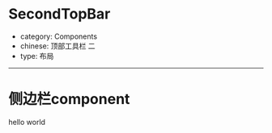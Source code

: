 # SecondTopBar

- category: Components
- chinese: 顶部工具栏 二
- type: 布局

---
# 侧边栏component

hello world
